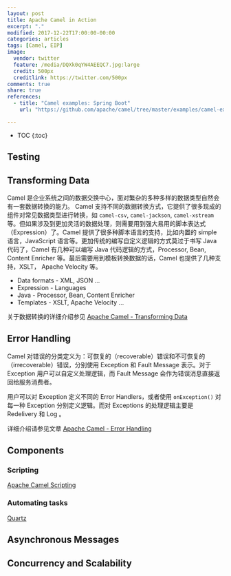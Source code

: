 ```yaml
---
layout: post
title: Apache Camel in Action
excerpt: "."
modified: 2017-12-22T17:00:00-00:00
categories: articles
tags: [Camel, EIP]
image:
  vendor: twitter
  feature: /media/DQXk0qYW4AEEQC7.jpg:large
  credit: 500px
  creditlink: https://twitter.com/500px
comments: true
share: true
references:
  - title: "Camel examples: Spring Boot"
    url: "https://github.com/apache/camel/tree/master/examples/camel-example-spring-boot"

---
```


* TOC
{:toc}

## Testing

## Transforming Data
Camel 是企业系统之间的数据交换中心，面对繁杂的多种多样的数据类型自然会有一套数据转换的能力。
Camel 支持不同的数据转换方式，它提供了很多现成的组件对常见数据类型进行转换，如 `camel-csv`, `camel-jackson`, `camel-xstream` 等。但如果涉及到更加灵活的数据处理，则需要用到强大易用的脚本表达式（Expression）了。Camel 提供了很多种脚本语言的支持，比如内置的 simple 语言，JavaScript 语言等。更加传统的编写自定义逻辑的方式莫过于书写 Java 代码了，Camel 有几种可以编写 Java 代码逻辑的方式，Processor, Bean, Content Enricher 等。最后需要用到模板转换数据的话，Camel 也提供了几种支持，XSLT， Apache Velocity 等。

* Data formats - XML, JSON ...
* Expression - Languages
* Java - Processor, Bean, Content Enricher
* Templates - XSLT,  Apache Velocity ...

关于数据转换的详细介绍参见 [Apache Camel - Transforming Data](/articles/camel-transforming-data/)

## Error Handling

Camel 对错误的分类定义为：可恢复的（recoverable）错误和不可恢复的（irrecoverable）错误，分别使用 Exception 和 Fault Message 表示。对于 Exception 用户可以自定义处理逻辑，而 Fault Message 会作为错误消息直接返回给服务消费者。

用户可以对 Exception 定义不同的 Error Handlers，或者使用 `onException()` 对每一种 Exception 分别定义逻辑。而对 Exceptions 的处理逻辑主要是 Redelivery 和 Log 。

详细介绍请参见文章 [Apache Camel - Error Handling](/articles/camel-error-handling/)

## Components
### Scripting

[Apache Camel Scripting](/articles/camel-script/)

### Automating tasks

[Quartz](/articles/camel-component-quartz/)

## Asynchronous Messages

## Concurrency and Scalability

